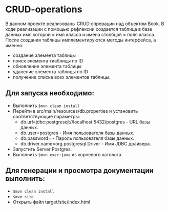 # CRUD-operations

В данном проекте реализованы CRUD опрерации над объектом Book.
В ходе реализации с помощью рефлексии создается таблица в базе данных имя которой = имя класса и имена столбцов = поля класса.
После создания таблицы имплементируются методы интерфейса, а именно:
- создание элемента таблицы
- поиск элемента тиаблицы по ID
- обновление элемента таблицы
- удаление элемента таблицы по ID
- получение списка всех элементов таблицы.

## Для запуска необходимо:
- Выполнить ```$mvn clean install```
- Перейти в src/main/resources/db.properties и установить соответствующие параметры:
    - db.url=jdbc:postgresql://localhost:5432/postgres - URL базы данных.
    - db.user=postgres - Имя пользователя базы данных.
    - db.password= - Пароль пользователя базы данных.
    - db.driver.name=org.postgresql.Driver - Имя JDBC драйвера.
- Запустить Server Postgres.
- Выполнить ```$mvn exec:java``` из корневого католога.

## Для генерации и просмотра документации выполнить:
- ```$mvn clean install```
- ```$mvn site```
- Открыть файл target/site/index.html



